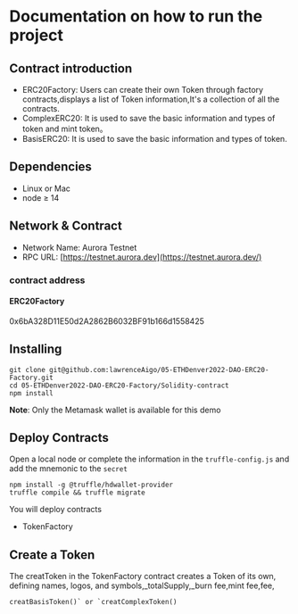 # Documentation on how to run the project

## Contract introduction

- ERC20Factory: Users can create their own Token through factory contracts,displays a list of Token  information,It's a collection of all the contracts.
- ComplexERC20:  It is used to  save the basic information and types of token and mint token。
- BasisERC20: It is used to  save the basic information and types of token.

## Dependencies

- Linux or Mac
- node ≥ 14

## Network & Contract

- Network Name: Aurora Testnet
- RPC URL: [https://testnet.aurora.dev](https://testnet.aurora.dev/)

### contract address

#### ERC20Factory

0x6bA328D11E50d2A2862B6032BF91b166d1558425

## Installing

```
git clone git@github.com:lawrenceAigo/05-ETHDenver2022-DAO-ERC20-Factory.git
cd 05-ETHDenver2022-DAO-ERC20-Factory/Solidity-contract
npm install
```

**Note**: Only the Metamask wallet is available for this demo

## Deploy Contracts

Open a local node or complete the information in the `truffle-config.js` and add the mnemonic to the `secret`

```
npm install -g @truffle/hdwallet-provider
truffle compile && truffle migrate
```

You will deploy contracts

- TokenFactory

## Create a Token 

The creatToken  in the TokenFactory contract creates a Token of its own, defining names, logos, and symbols,_totalSupply,_burn fee,mint fee,fee,

```
creatBasisToken()` or `creatComplexToken()
```

